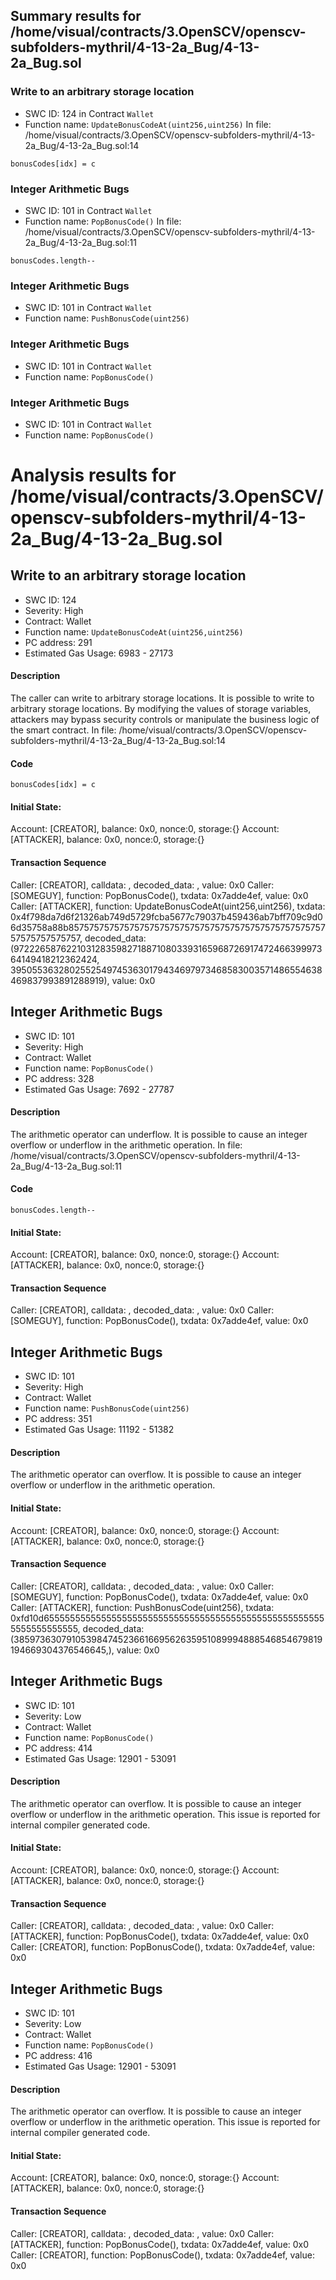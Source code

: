 ## Summary results for /home/visual/contracts/3.OpenSCV/openscv-subfolders-mythril/4-13-2a_Bug/4-13-2a_Bug.sol
### Write to an arbitrary storage location
- SWC ID: 124 in Contract `Wallet`
- Function name: `UpdateBonusCodeAt(uint256,uint256)`
In file: /home/visual/contracts/3.OpenSCV/openscv-subfolders-mythril/4-13-2a_Bug/4-13-2a_Bug.sol:14
```
bonusCodes[idx] = c
```
### Integer Arithmetic Bugs
- SWC ID: 101 in Contract `Wallet`
- Function name: `PopBonusCode()`
In file: /home/visual/contracts/3.OpenSCV/openscv-subfolders-mythril/4-13-2a_Bug/4-13-2a_Bug.sol:11
```
bonusCodes.length--
```
### Integer Arithmetic Bugs
- SWC ID: 101 in Contract `Wallet`
- Function name: `PushBonusCode(uint256)`
### Integer Arithmetic Bugs
- SWC ID: 101 in Contract `Wallet`
- Function name: `PopBonusCode()`
### Integer Arithmetic Bugs
- SWC ID: 101 in Contract `Wallet`
- Function name: `PopBonusCode()`
# Analysis results for /home/visual/contracts/3.OpenSCV/openscv-subfolders-mythril/4-13-2a_Bug/4-13-2a_Bug.sol

## Write to an arbitrary storage location
- SWC ID: 124
- Severity: High
- Contract: Wallet
- Function name: `UpdateBonusCodeAt(uint256,uint256)`
- PC address: 291
- Estimated Gas Usage: 6983 - 27173

#### Description

The caller can write to arbitrary storage locations.
It is possible to write to arbitrary storage locations. By modifying the values of storage variables, attackers may bypass security controls or manipulate the business logic of the smart contract.
In file: /home/visual/contracts/3.OpenSCV/openscv-subfolders-mythril/4-13-2a_Bug/4-13-2a_Bug.sol:14

#### Code

```
bonusCodes[idx] = c
```

#### Initial State:

Account: [CREATOR], balance: 0x0, nonce:0, storage:{}
Account: [ATTACKER], balance: 0x0, nonce:0, storage:{}

#### Transaction Sequence

Caller: [CREATOR], calldata: , decoded_data: , value: 0x0
Caller: [SOMEGUY], function: PopBonusCode(), txdata: 0x7adde4ef, value: 0x0
Caller: [ATTACKER], function: UpdateBonusCodeAt(uint256,uint256), txdata: 0x4f798da7d6f21326ab749d5729fcba5677c79037b459436ab7bff709c9d06d35758a88b85757575757575757575757575757575757575757575757575757575757575757, decoded_data: (97222658762210312835982718871080339316596872691747246639997364149418212362424, 39505536328025525497453630179434697973468583003571486554638469837993891288919), value: 0x0


## Integer Arithmetic Bugs
- SWC ID: 101
- Severity: High
- Contract: Wallet
- Function name: `PopBonusCode()`
- PC address: 328
- Estimated Gas Usage: 7692 - 27787

#### Description

The arithmetic operator can underflow.
It is possible to cause an integer overflow or underflow in the arithmetic operation.
In file: /home/visual/contracts/3.OpenSCV/openscv-subfolders-mythril/4-13-2a_Bug/4-13-2a_Bug.sol:11

#### Code

```
bonusCodes.length--
```

#### Initial State:

Account: [CREATOR], balance: 0x0, nonce:0, storage:{}
Account: [ATTACKER], balance: 0x0, nonce:0, storage:{}

#### Transaction Sequence

Caller: [CREATOR], calldata: , decoded_data: , value: 0x0
Caller: [SOMEGUY], function: PopBonusCode(), txdata: 0x7adde4ef, value: 0x0


## Integer Arithmetic Bugs
- SWC ID: 101
- Severity: High
- Contract: Wallet
- Function name: `PushBonusCode(uint256)`
- PC address: 351
- Estimated Gas Usage: 11192 - 51382

#### Description

The arithmetic operator can overflow.
It is possible to cause an integer overflow or underflow in the arithmetic operation.

#### Initial State:

Account: [CREATOR], balance: 0x0, nonce:0, storage:{}
Account: [ATTACKER], balance: 0x0, nonce:0, storage:{}

#### Transaction Sequence

Caller: [CREATOR], calldata: , decoded_data: , value: 0x0
Caller: [SOMEGUY], function: PopBonusCode(), txdata: 0x7adde4ef, value: 0x0
Caller: [ATTACKER], function: PushBonusCode(uint256), txdata: 0xfd10d6555555555555555555555555555555555555555555555555555555555555555555, decoded_data: (38597363079105398474523661669562635951089994888546854679819194669304376546645,), value: 0x0


## Integer Arithmetic Bugs
- SWC ID: 101
- Severity: Low
- Contract: Wallet
- Function name: `PopBonusCode()`
- PC address: 414
- Estimated Gas Usage: 12901 - 53091

#### Description

The arithmetic operator can overflow.
It is possible to cause an integer overflow or underflow in the arithmetic operation.  This issue is reported for internal compiler generated code.

#### Initial State:

Account: [CREATOR], balance: 0x0, nonce:0, storage:{}
Account: [ATTACKER], balance: 0x0, nonce:0, storage:{}

#### Transaction Sequence

Caller: [CREATOR], calldata: , decoded_data: , value: 0x0
Caller: [ATTACKER], function: PopBonusCode(), txdata: 0x7adde4ef, value: 0x0
Caller: [CREATOR], function: PopBonusCode(), txdata: 0x7adde4ef, value: 0x0


## Integer Arithmetic Bugs
- SWC ID: 101
- Severity: Low
- Contract: Wallet
- Function name: `PopBonusCode()`
- PC address: 416
- Estimated Gas Usage: 12901 - 53091

#### Description

The arithmetic operator can overflow.
It is possible to cause an integer overflow or underflow in the arithmetic operation.  This issue is reported for internal compiler generated code.

#### Initial State:

Account: [CREATOR], balance: 0x0, nonce:0, storage:{}
Account: [ATTACKER], balance: 0x0, nonce:0, storage:{}

#### Transaction Sequence

Caller: [CREATOR], calldata: , decoded_data: , value: 0x0
Caller: [ATTACKER], function: PopBonusCode(), txdata: 0x7adde4ef, value: 0x0
Caller: [CREATOR], function: PopBonusCode(), txdata: 0x7adde4ef, value: 0x0


